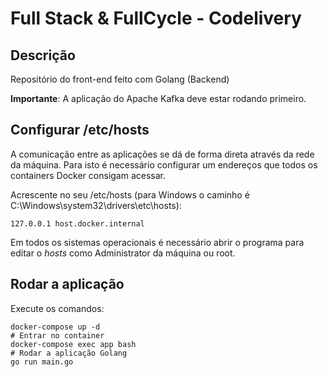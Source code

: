 # Full Stack & FullCycle - Codelivery

## Descrição

Repositório do front-end feito com Golang (Backend)

**Importante**: A aplicação do Apache Kafka deve estar rodando primeiro.

## Configurar /etc/hosts

A comunicação entre as aplicações se dá de forma direta através da rede da máquina.
Para isto é necessário configurar um endereços que todos os containers Docker consigam acessar.

Acrescente no seu /etc/hosts (para Windows o caminho é C:\Windows\system32\drivers\etc\hosts):
```
127.0.0.1 host.docker.internal
```
Em todos os sistemas operacionais é necessário abrir o programa para editar o *hosts* como Administrator da máquina ou root.

## Rodar a aplicação

Execute os comandos:

```
docker-compose up -d
# Entrar no container
docker-compose exec app bash
# Rodar a aplicação Golang
go run main.go
```